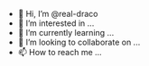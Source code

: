 - 👋 Hi, I’m @real-draco
- 👀 I’m interested in ...
- 🌱 I’m currently learning ...
- 💞️ I’m looking to collaborate on ...
- 📫 How to reach me ...

<!---
real-draco/real-draco is a ✨ special ✨ repository because its `README.md` (this file) appears on your GitHub profile.
You can click the Preview link to take a look at your changes.
--->
